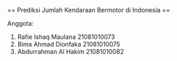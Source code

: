 == Prediksi Jumlah Kendaraan Bermotor di Indonesia ==

Anggota:
1. Rafie Ishaq Maulana 21081010073
2. Bima Ahmad Dionfaka 21081010075
3. Abdurrahman Al Hakim 21081010082
